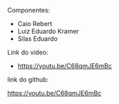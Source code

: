 Componentes:

- Caio Rebert
- Luiz Eduardo Kramer
- Silas Eduardo

Link do vídeo:

- https://youtu.be/C68qmJE6mBc

link do github:

https://youtu.be/C68qmJE6mBc